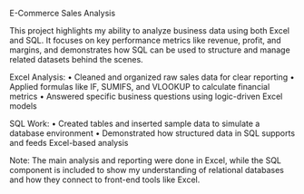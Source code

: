 E-Commerce Sales Analysis

This project highlights my ability to analyze business data using both Excel and SQL. It focuses on key performance metrics like revenue, profit, and margins, and demonstrates how SQL can be used to structure and manage related datasets behind the scenes.

Excel Analysis:
	•	Cleaned and organized raw sales data for clear reporting
	•	Applied formulas like IF, SUMIFS, and VLOOKUP to calculate financial metrics
	•	Answered specific business questions using logic-driven Excel models

SQL Work:
	•	Created tables and inserted sample data to simulate a database environment
	•	Demonstrated how structured data in SQL supports and feeds Excel-based analysis

Note: The main analysis and reporting were done in Excel, while the SQL component is included to show my understanding of relational databases and how they connect to front-end tools like Excel.

